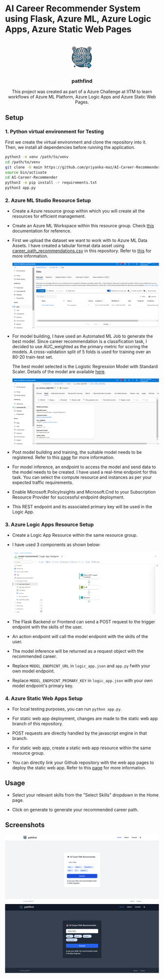 # AI Career Recommender System using Flask, Azure ML, Azure Logic Apps, Azure Static Web Pages

<!-- PROJECT LOGO -->
<br />
<div align="center">
    <img src="static\logo.png" alt="Logo" width="80" height="80">
    <h3 align="center">pathfind</h3>
    This project was created as part of a Azure Challenge at IITM to learn workflows of Azure ML Platform, Azure Logic Apps and Azure Static Web Pages. 
</div>

## Setup 

### 1. Python virtual environment for Testing

First we create the virtual environment and clone the repository into it. 
Then, we install all dependencies before running the application.
```sh
python3 -m venv /path/to/venv
cd /path/to/venv
git clone -b main https://github.com/priyanka-maz/AI-Career-Recommender
source bin/activate
cd AI-Career-Recommender
python3 -m pip install -r requirements.txt
python3 app.py
```

### 2. Azure ML Studio Resource Setup

- Create a Azure resource group within which you will create all the resources for efficient management.

- Create an Azure ML Workspace within this resource group. Check [this](https://learn.microsoft.com/en-us/azure/machine-learning/quickstart-create-resources?view=azureml-api-2) documentation for reference.

- First we upload the dataset we want to work with to Azure ML Data Assets. I have created a tabular format data asset using [career_path_recommendations.csv](datasets/career_path_recommendations.csv) in this repository. Refer to [this](https://learn.microsoft.com/en-us/AZURE/machine-learning/how-to-create-register-datasets?view=azureml-api-1) for more information.

    ![Data Assets](screenshots/data_asset.png)

- For model building, I have used an Automated ML Job to generate the best model. Since career recommendation is a classification task, I decided to use AUC_weighted as the primary metric for scoring the models. A cross-validation split of 5 folds is used for training over an 80-20 train-test set. 

    The best model selected is the Logistic Regression Model with Standard Scaler. Details of the model are available [here](models/).

    ![Model](screenshots/model.png)

- Post model building and training, the suitable model needs to be registered. Refer to this [page](https://learn.microsoft.com/en-us/azure/machine-learning/how-to-manage-models?view=azureml-api-2&tabs=cli) for more information.

- For model inference, an endpoint to access the model and send data to the model needs to be created. I have used a real-time endpoint for this task. You can select the compute resource and instances as per your expected traffic requirements. 

- Enable Microsoft.PolicyInsights and Microsoft.Cnd to your Subscription Resource Provider for successful endpoint deployment.

- This REST endpoint and its associated primary key will be used in the Logic App.

### 3. Azure Logic Apps Resource Setup

- Create a Logic App Resource within the same resource group.

- I have used 3 components as shown below:

    ![Logic App Designer](screenshots/logic_app.png)

- The Flask Backend or Frontend can send a POST request to the trigger endpoint with the skills of the user. 

- An action endpoint will call the model endpoint with the skills of the user.

- The model inference will be returned as a request object with the recommended career.

- Replace `MODEL_ENDPOINT_URL` in `logic_app.json` and `app.py` fwith your own model endpoint.

- Replace `MODEL_ENDPOINT_PRIMARY_KEY` in `logic_app.json` with your own model endpoint's primary key.

### 4. Azure Static Web Apps Setup

- For local testing purposes, you can run `python app.py`. 

- For static web app deployment, changes are made to the static web app branch of this repository.

- POST requests are directly handled by the javascript engine in that branch.

- For static web app, create a static web app resource within the same resource group.

- You can directly link your Github repository with the web app pages to deploy the static web app. Refer to this [page](https://learn.microsoft.com/en-us/azure/static-web-apps/overview) for more information.

## Usage

- Select your relevant skills from the "Select Skills" dropdown in the Home page.

- Click on generate to generate your recommended career path.

## Screenshots

![Light Mode Web App](screenshots/app_light_mode.png)
![Dark Mode Web App](screenshots/app_dark_mode.png)
